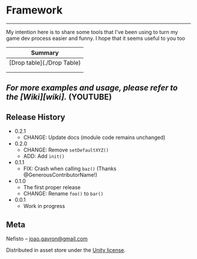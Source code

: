 # Framework

---

My intention here is to share some tools that I've been using to turn my game dev process easier and funny. I hope that it seems useful to you too 

| Summary                    |
| -------------------------- |
| [Drop table](./Drop Table) |
|                            |
|                            |

## _For more examples and usage, please refer to the [Wiki][wiki]._ (YOUTUBE)

## Release History

* 0.2.1
  * CHANGE: Update docs (module code remains unchanged)
* 0.2.0
  * CHANGE: Remove `setDefaultXYZ()`
  * ADD: Add `init()`
* 0.1.1
  * FIX: Crash when calling `baz()` (Thanks @GenerousContributorName!)
* 0.1.0
  * The first proper release
  * CHANGE: Rename `foo()` to `bar()`
* 0.0.1
  * Work in progress

## Meta

Nefisto – joao.gavron@gmail.com

Distributed in asset store under the [Unity license](https://unity3d.com/legal/as_terms?_ga=2.91212574.56628704.1591012418-1089589826.1583496471).

